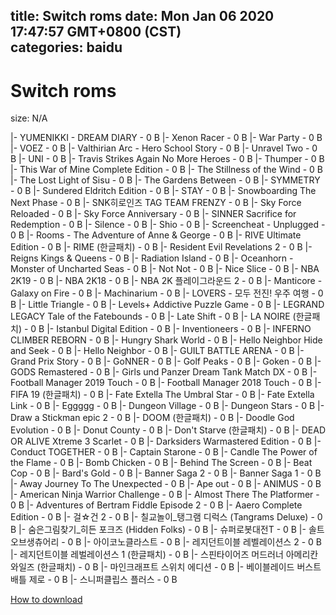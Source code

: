 
title: Switch roms
date: Mon Jan 06 2020 17:47:57 GMT+0800 (CST)    
categories: baidu
---

# Switch roms
size: N/A
 
 
|- YUMENIKKI - DREAM DIARY - 0 B
|- Xenon Racer - 0 B
|- War Party - 0 B
|- VOEZ - 0 B
|- Valthirian Arc - Hero School Story - 0 B
|- Unravel Two - 0 B
|- UNI - 0 B
|- Travis Strikes Again No More Heroes - 0 B
|- Thumper - 0 B
|- This War of Mine Complete Edition - 0 B
|- The Stillness of the Wind - 0 B
|- The Lost Light of Sisu - 0 B
|- The Gardens Between - 0 B
|- SYMMETRY - 0 B
|- Sundered Eldritch Edition - 0 B
|- STAY - 0 B
|- Snowboarding The Next Phase - 0 B
|- SNK히로인즈 TAG TEAM FRENZY - 0 B
|- Sky Force Reloaded - 0 B
|- Sky Force Anniversary - 0 B
|- SINNER Sacrifice for Redemption - 0 B
|- Silence - 0 B
|- Shio - 0 B
|- Screencheat - Unplugged - 0 B
|- Rooms - The Adventure of Anne & George - 0 B
|- RIVE Ultimate Edition - 0 B
|- RIME (한글패치) - 0 B
|- Resident Evil Revelations 2 - 0 B
|- Reigns Kings & Queens - 0 B
|- Radiation Island - 0 B
|- Oceanhorn - Monster of Uncharted Seas - 0 B
|- Not Not - 0 B
|- Nice Slice - 0 B
|- NBA 2K19 - 0 B
|- NBA 2K18 - 0 B
|- NBA 2K 플레이그라운드 2 - 0 B
|- Manticore - Galaxy on Fire - 0 B
|- Machinarium - 0 B
|- LOVERS - 모두 전진! 우주 여행 - 0 B
|- Little Triangle - 0 B
|- Levels+ Addictive Puzzle Game - 0 B
|- LEGRAND LEGACY Tale of the Fatebounds - 0 B
|- Late Shift - 0 B
|- LA NOIRE (한글패치) - 0 B
|- Istanbul Digital Edition - 0 B
|- Inventioneers - 0 B
|- INFERNO CLIMBER REBORN - 0 B
|- Hungry Shark World - 0 B
|- Hello Neighbor Hide and Seek - 0 B
|- Hello Neighbor - 0 B
|- GUILT BATTLE ARENA - 0 B
|- Grand Prix Story - 0 B
|- GoNNER - 0 B
|- Golf Peaks - 0 B
|- Goken - 0 B
|- GODS Remastered - 0 B
|- Girls und Panzer Dream Tank Match DX - 0 B
|- Football Manager 2019 Touch - 0 B
|- Football Manager 2018 Touch - 0 B
|- FIFA 19 (한글패치) - 0 B
|- Fate Extella The Umbral Star - 0 B
|- Fate Extella Link - 0 B
|- Eggggg - 0 B
|- Dungeon Village - 0 B
|- Dungeon Stars - 0 B
|- Draw a Stickman epic 2 - 0 B
|- DOOM (한글패치) - 0 B
|- Doodle God Evolution - 0 B
|- Donut County - 0 B
|- Don't Starve (한글패치) - 0 B
|- DEAD OR ALIVE Xtreme 3 Scarlet - 0 B
|- Darksiders Warmastered Edition - 0 B
|- Conduct TOGETHER - 0 B
|- Captain Starone - 0 B
|- Candle The Power of the Flame - 0 B
|- Bomb Chicken - 0 B
|- Behind The Screen - 0 B
|- Beat Cop - 0 B
|- Bard's Gold - 0 B
|- Banner Saga 2 - 0 B
|- Banner Saga 1 - 0 B
|- Away Journey To The Unexpected - 0 B
|- Ape out - 0 B
|- ANIMUS - 0 B
|- American Ninja Warrior Challenge - 0 B
|- Almost There The Platformer - 0 B
|- Adventures of Bertram Fiddle Episode 2 - 0 B
|- Aaero Complete Edition - 0 B
|- 걸☆건 2 - 0 B
|- 칠교놀이_탱그램 디럭스 (Tangrams Deluxe) - 0 B
|- 숨은그림찾기_히든 포크즈 (Hidden Folks) - 0 B
|- 슈퍼로봇대전T - 0 B
|- 솔트오브생츄어리 - 0 B
|- 아이코노클라스트 - 0 B
|- 레지던트이블 레벨레이션스 2 - 0 B
|- 레지던트이블 레벌레이션스 1 (한글패치) - 0 B
|- 스핀타이어즈 머드러너 아메리칸 와일즈 (한글패치) - 0 B
|- 마인크래프트 스위치 에디션 - 0 B
|- 베이블레이드 버스트 배틀 제로 - 0 B
|- 스니퍼클립스 플러스 - 0 B

[How to download](https://bpcam.bemobtrk.com/go/2ceec3aa-1ca2-46d6-b9ff-aaa5c184517c?jno=4386)